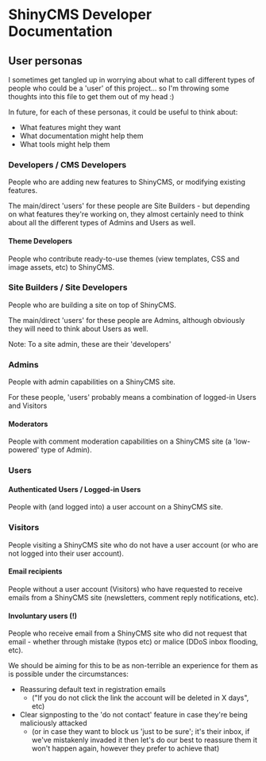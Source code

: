 # ShinyCMS Developer Documentation

## User personas

I sometimes get tangled up in worrying about what to call different types of people who could be a 'user' of this project... so I'm throwing some thoughts into this file to get them out of my head :)

In future, for each of these personas, it could be useful to think about:
* What features might they want
* What documentation might help them
* What tools might help them


### Developers / CMS Developers

People who are adding new features to ShinyCMS, or modifying existing features.

The main/direct 'users' for these people are Site Builders - but depending on what features they're working on, they almost certainly need to think about all the different types of Admins and Users as well.

#### Theme Developers

People who contribute ready-to-use themes (view templates, CSS and image assets, etc) to ShinyCMS.


### Site Builders / Site Developers

People who are building a site on top of ShinyCMS.

The main/direct 'users' for these people are Admins, although obviously they will need to think about Users as well.

Note: To a site admin, these are their 'developers'


### Admins

People with admin capabilities on a ShinyCMS site.

For these people, 'users' probably means a combination of logged-in Users and Visitors

#### Moderators

People with comment moderation capabilities on a ShinyCMS site (a 'low-powered' type of Admin).


### Users

#### Authenticated Users / Logged-in Users

People with (and logged into) a user account on a ShinyCMS site.

### Visitors

People visiting a ShinyCMS site who do not have a user account (or who are not logged into their user account).

#### Email recipients

People without a user account (Visitors) who have requested to receive emails from a ShinyCMS site (newsletters, comment reply notifications, etc).


#### Involuntary users (!)

People who receive email from a ShinyCMS site who did not request that email - whether through mistake (typos etc) or malice (DDoS inbox flooding, etc).

We should be aiming for this to be as non-terrible an experience for them as is possible under the circumstances:
* Reassuring default text in registration emails
    * ("If you do not click the link the account will be deleted in X days", etc)
* Clear signposting to the 'do not contact' feature in case they're being maliciously attacked
    * (or in case they want to block us 'just to be sure'; it's their inbox, if we've mistakenly invaded it then let's do our best to reassure them it won't happen again, however they prefer to achieve that)
